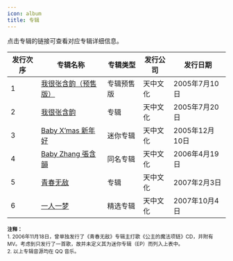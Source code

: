 ```yaml
---
icon: album
title: 专辑
---
```


点击专辑的链接可查看对应专辑详细信息。

<table>
<thead>
<tr>
    <th>发行次序</th>
    <th>专辑名称</th>
    <th>专辑类型</th>
    <th>发行公司</th>
    <th>发行日期</th>
</tr>
</thead>
<tbody>
<tr>
    <td>1</td>
    <td><a href="album1.html">我很张含韵（预售版）</a></td>
    <td>专辑预售版</td>
    <td>天中文化</td>
    <td>2005年7月10日</td>
</tr>
<tr>
    <td>2</td>
    <td><a href="album2.html">我很张含韵</a></td>
    <td>专辑</td>
    <td>天中文化</td>
    <td>2005年7月20日</td>
</tr>
<tr>
    <td>3</td>
    <td><a href="album3.html">Baby X’mas 新年好</a></td>
    <td>迷你专辑</td>
    <td>天中文化</td>
    <td>2005年12月10日</td>
</tr>
<tr>
    <td>4</td>
    <td><a href="album4.html">Baby Zhang 張含韻</a></td>
    <td>同名专辑</td>
    <td>天中文化</td>
    <td>2006年4月19日</td>
</tr>
<tr>
    <td>5</td>
    <td><a href="album5.html">青春无敌</a></td>
    <td>专辑</td>
    <td>天中文化</td>
    <td>2007年2月3日</td>
</tr>
<tr>
    <td>6</td>
    <td><a href="album6.html">一人一梦</a></td>
    <td>精选专辑</td>
    <td>天中文化</td>
    <td>2007年10月4日</td>
</tr>
</tbody>
</table>

<small>
<b>注释：</b><br/>
1. 2006年11月18日，曾单独发行了《青春无敌》专辑主打歌《公主的魔法项链》CD，并附有 MV。考虑到只发行了一首歌，故并未定义其为迷你专辑（EP）而列入上表中。<br/>
2. 以上专辑音源均在 QQ 音乐。
</small>